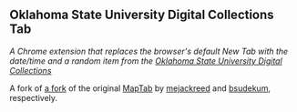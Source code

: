 ## Oklahoma State University Digital Collections Tab

*A Chrome extension that replaces the browser's default New Tab with the date/time and a random item from the [Oklahoma State University Digital Collections](https://library.okstate.edu/search-and-find/collections/digital-collections/)*

A fork of [a fork](https://github.com/mejackreed/DavidRumseyMapTab) of the original [MapTab](https://chrome.google.com/webstore/detail/maptab/dmabflbokojjfjicmbjjfnmodihciemo) by [mejackreed](https://github.com/mejackreed) and [bsudekum](https://github.com/bsudekum), respectively.
